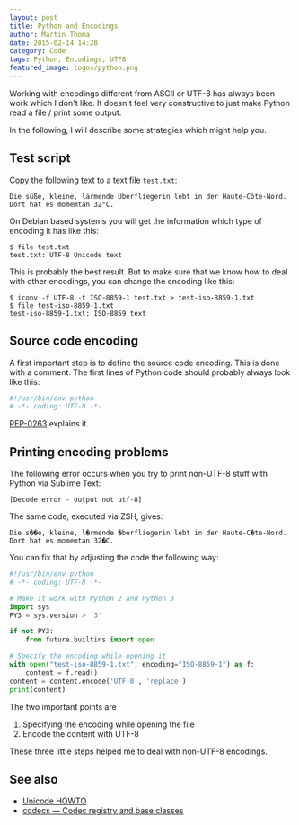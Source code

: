 ```yaml
---
layout: post
title: Python and Encodings
author: Martin Thoma
date: 2015-02-14 14:28
category: Code
tags: Python, Encodings, UTF8
featured_image: logos/python.png
---
```

Working with encodings different from ASCII or UTF-8 has always been work
which I don't like. It doesn't feel very constructive to just make Python
read a file / print some output.

In the following, I will describe some strategies which might help you.


## Test script

Copy the following text to a text file `test.txt`:

```text
Die süße, kleine, lärmende Überfliegerin lebt in der Haute-Côte-Nord.
Dort hat es momemtan 32°C.
```

On Debian based systems you will get the information which type of encoding it
has like this:

```text
$ file test.txt
test.txt: UTF-8 Unicode text
```

This is probably the best result. But to make sure that we know how to deal
with other encodings, you can change the encoding like this:

```text
$ iconv -f UTF-8 -t ISO-8859-1 test.txt > test-iso-8859-1.txt
$ file test-iso-8859-1.txt 
test-iso-8859-1.txt: ISO-8859 text
```


## Source code encoding

A first important step is to define the source code encoding. This is done
with a comment. The first lines of Python code should probably always look
like this:

```python
#!/usr/bin/env python
# -*- coding: UTF-8 -*-
```

[PEP-0263](https://www.python.org/dev/peps/pep-0263/) explains it.


## Printing encoding problems

The following error occurs when you try to print non-UTF-8 stuff with Python
via Sublime Text:

```text
[Decode error - output not utf-8]
```

The same code, executed via ZSH, gives:

```text
Die s��e, kleine, l�rmende �berfliegerin lebt in der Haute-C�te-Nord.
Dort hat es momemtan 32�C.
```

You can fix that by adjusting the code the following way:


```python
#!/usr/bin/env python
# -*- coding: UTF-8 -*-

# Make it work with Python 2 and Python 3
import sys
PY3 = sys.version > '3'

if not PY3:
    from future.builtins import open

# Specify the encoding while opening it
with open("test-iso-8859-1.txt", encoding="ISO-8859-1") as f:
    content = f.read()
content = content.encode('UTF-8', 'replace')
print(content)
```

The two important points are

1. Specifying the encoding while opening the file
2. Encode the content with UTF-8

These three little steps helped me to deal with non-UTF-8 encodings.


## See also
* [Unicode HOWTO](https://docs.python.org/2/howto/unicode.html)
* [codecs — Codec registry and base classes](https://docs.python.org/3/library/codecs.html)